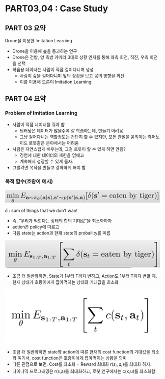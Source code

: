 # PART03,04 : Case Study

## PART 03 요약

Drone을 이용한 Imitation Learning

- Drone을 이용해 숲을 통과하는 연구
- Drone은 전방, 양 측방 카메라 3대로 상황 인지를 통해 좌측 회전, 직진, 우측 회전을 선택
- 학습용 데이터는 사람이 직접 걸어다니며 생성
    - 사람이 숲을 걸어다니며 앞의 상황을 보고 몸의 방향을 회전
    - 이를 이용해 드론이 Imitation Learning

## PART 04 요약

### Problem of Imitation Learning

- 사람이 직접 데이터를 줘야 함
    - 딥러닝은 데이터가 많을수록 잘 학습하는데, 만들기 어려움
    - 그냥 걸어다니는 역할정도는 간단히 할 수 있지만,
    모든 관절을 움직이는 휴머노이드 로봇같은 분야에서는 어려움
- 사람은 자연스럽게 배우는데, 그걸 로봇이 할 수 있게 하면 안됨?
    - 경험에 대한 데이터의 제한을 없애고
    - 계속해서 성장할 수 있게 돕자.
- 그럴려면 목적을 만들고 강화하게 해야 함

### 목적 함수(호랑이 예시)

![Untitled](Images/Untitled.png)

$\delta$ : sum of things that we don’t want

- 즉, “우리가 먹힌다는 상태의 합의 기대값”을 최소화하자
- action은 policy에 따르고
- 다음 state는 action과 현재 state의 probaility를 따름

![Untitled](Images/Untitled%201.png)

- 조금 더 일반화하면, 
State가 1부터 T까지 변하고, Action도 1부터 T까지 변할 때,
현재 상태가 호랑이에게 잡아먹히는 상태의 기대값을 최소화

![Untitled](Images/Untitled%202.png)

- 조금 더 일반화하면
state와 action에 따른 현재의 cost function의 기대값을 최소화
여기서, cost function은 호랑이에게 잡아먹히는 상황을 의미
- 다른 관점으로 보면,
Cost를 최소화 =  Reward 최대화
$r(s_t,a_t)$를 최대화 하자.
- 다이나믹 프로그래밍은 r(s,a)를 최대화하고,
로봇 연구에서는 c(x,u)를 최소화함